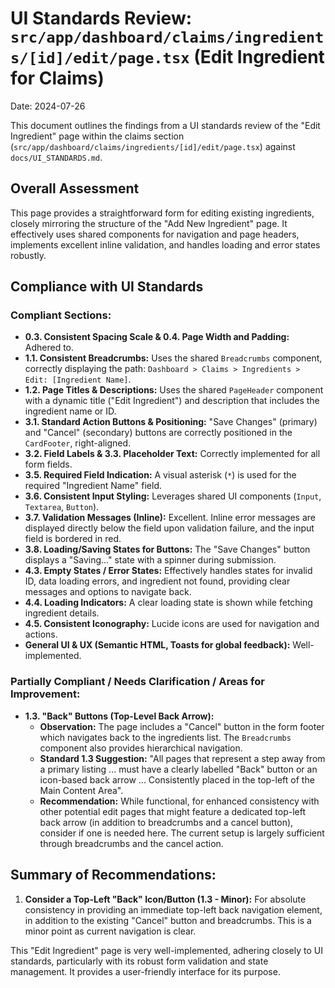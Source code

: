 # UI Standards Review: `src/app/dashboard/claims/ingredients/[id]/edit/page.tsx` (Edit Ingredient for Claims)

Date: 2024-07-26

This document outlines the findings from a UI standards review of the "Edit Ingredient" page within the claims section (`src/app/dashboard/claims/ingredients/[id]/edit/page.tsx`) against `docs/UI_STANDARDS.md`.

## Overall Assessment

This page provides a straightforward form for editing existing ingredients, closely mirroring the structure of the "Add New Ingredient" page. It effectively uses shared components for navigation and page headers, implements excellent inline validation, and handles loading and error states robustly.

## Compliance with UI Standards

### Compliant Sections:

*   **0.3. Consistent Spacing Scale & 0.4. Page Width and Padding:** Adhered to.
*   **1.1. Consistent Breadcrumbs:** Uses the shared `Breadcrumbs` component, correctly displaying the path: `Dashboard > Claims > Ingredients > Edit: [Ingredient Name]`.
*   **1.2. Page Titles & Descriptions:** Uses the shared `PageHeader` component with a dynamic title ("Edit Ingredient") and description that includes the ingredient name or ID.
*   **3.1. Standard Action Buttons & Positioning:** "Save Changes" (primary) and "Cancel" (secondary) buttons are correctly positioned in the `CardFooter`, right-aligned.
*   **3.2. Field Labels & 3.3. Placeholder Text:** Correctly implemented for all form fields.
*   **3.5. Required Field Indication:** A visual asterisk (`*`) is used for the required "Ingredient Name" field.
*   **3.6. Consistent Input Styling:** Leverages shared UI components (`Input`, `Textarea`, `Button`).
*   **3.7. Validation Messages (Inline):** Excellent. Inline error messages are displayed directly below the field upon validation failure, and the input field is bordered in red.
*   **3.8. Loading/Saving States for Buttons:** The "Save Changes" button displays a "Saving..." state with a spinner during submission.
*   **4.3. Empty States / Error States:** Effectively handles states for invalid ID, data loading errors, and ingredient not found, providing clear messages and options to navigate back.
*   **4.4. Loading Indicators:** A clear loading state is shown while fetching ingredient details.
*   **4.5. Consistent Iconography:** Lucide icons are used for navigation and actions.
*   **General UI & UX (Semantic HTML, Toasts for global feedback):** Well-implemented.

### Partially Compliant / Needs Clarification / Areas for Improvement:

*   **1.3. "Back" Buttons (Top-Level Back Arrow):**
    *   **Observation:** The page includes a "Cancel" button in the form footer which navigates back to the ingredients list. The `Breadcrumbs` component also provides hierarchical navigation.
    *   **Standard 1.3 Suggestion:** "All pages that represent a step away from a primary listing ... must have a clearly labelled "Back" button or an icon-based back arrow ... Consistently placed in the top-left of the Main Content Area".
    *   **Recommendation:** While functional, for enhanced consistency with other potential edit pages that might feature a dedicated top-left back arrow (in addition to breadcrumbs and a cancel button), consider if one is needed here. The current setup is largely sufficient through breadcrumbs and the cancel action.

## Summary of Recommendations:

1.  **Consider a Top-Left "Back" Icon/Button (1.3 - Minor):** For absolute consistency in providing an immediate top-left back navigation element, in addition to the existing "Cancel" button and breadcrumbs. This is a minor point as current navigation is clear.

This "Edit Ingredient" page is very well-implemented, adhering closely to UI standards, particularly with its robust form validation and state management. It provides a user-friendly interface for its purpose. 